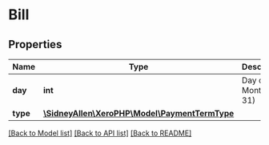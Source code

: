 # Bill

## Properties
Name | Type | Description | Notes
------------ | ------------- | ------------- | -------------
**day** | **int** | Day of Month (0-31) | [optional] 
**type** | [**\SidneyAllen\XeroPHP\Model\PaymentTermType**](PaymentTermType.md) |  | [optional] 

[[Back to Model list]](../README.md#documentation-for-models) [[Back to API list]](../README.md#documentation-for-api-endpoints) [[Back to README]](../README.md)


